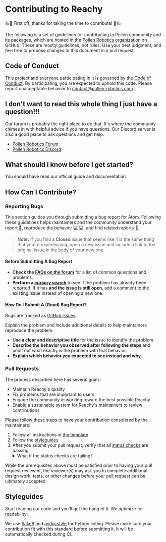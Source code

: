 # Contributing to Reachy

:+1::tada: First off, thanks for taking the time to contribute! :tada::+1:

The following is a set of guidelines for contributing to Pollen community and its packages, which are hosted in the [Pollen Robotics organization](https://github.com/pollen-robotics) on GitHub. These are mostly guidelines, not rules. Use your best judgment, and feel free to propose changes to this document in a pull request.

## Code of Conduct

This project and everyone participating in it is governed by the [Code of Conduct](CODE_OF_CONDUCT.md). By participating, you are expected to uphold this code. Please report unacceptable behavior to [contact@pollen-robotics.com](mailto:contact@pollen-robotics.com).

## I don't want to read this whole thing I just have a question!!!

Our forum is probably the right place to do that. It's where the community chimes in with helpful advice if you have questions. Our Discord server is also a good place to ask questions and get help.

* [Pollen Robotics Forum](https://forum.pollen-robotics.com)
* [Pollen Robotics Discord](https://discord.com/invite/jsvMRQx7b8)

## What should I know before I get started?

You should have read our official guide and documentation.

## How Can I Contribute?

### Reporting Bugs

This section guides you through submitting a bug report for Atom. Following these guidelines helps maintainers and the community understand your report :pencil:, reproduce the behavior :computer: :computer:, and find related reports :mag_right:.

> **Note:** If you find a **Closed** issue that seems like it is the same thing that you're experiencing, open a new issue and include a link to the original issue in the body of your new one.

#### Before Submitting A Bug Report

* **Check the [FAQs on the forum](https://forum.pollen-robotics.com)** for a list of common questions and problems.
* **Perform a [cursory search](https://github.com/search?q=is%3Aissue+user%3Apollen-robotics)** to see if the problem has already been reported. If it has **and the issue is still open**, add a comment to the existing issue instead of opening a new one.

#### How Do I Submit A (Good) Bug Report?

Bugs are tracked as [GitHub issues](https://guides.github.com/features/issues/).

Explain the problem and include additional details to help maintainers reproduce the problem:

* **Use a clear and descriptive title** for the issue to identify the problem.
* **Describe the behavior you observed after following the steps** and point out what exactly is the problem with that behavior.
* **Explain which behavior you expected to see instead and why.**

### Pull Requests

The process described here has several goals:

- Maintain Reachy's quality
- Fix problems that are important to users
- Engage the community in working toward the best possible Reachy
- Enable a sustainable system for Reachy's maintainers to review contributions

Please follow these steps to have your contribution considered by the maintainers:

1. Follow all instructions in [the template](PULL_REQUEST_TEMPLATE.md)
2. Follow the [styleguides](#styleguides)
3. After you submit your pull request, verify that all [status checks](https://help.github.com/articles/about-status-checks/) are passing <details><summary>What if the status checks are failing?</summary>If a status check is failing, and you believe that the failure is unrelated to your change, please leave a comment on the pull request explaining why you believe the failure is unrelated. A maintainer will re-run the status check for you. If we conclude that the failure was a false positive, then we will open an issue to track that problem with our status check suite.</details>

While the prerequisites above must be satisfied prior to having your pull request reviewed, the reviewer(s) may ask you to complete additional design work, tests, or other changes before your pull request can be ultimately accepted.

## Styleguides

Start reading our code and you'll get the hang of it. We optimize for readability:

We use [flake8](https://flake8.pycqa.org/en/latest/) and [pydocstyle](http://www.pydocstyle.org/en/stable/) for Python linting.
Please make sure your contribution fit with this standard before submitting it. It will be automatically checked during CI.
